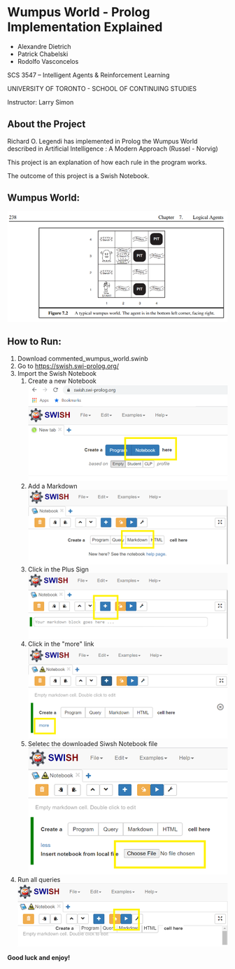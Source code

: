 # Wumpus World - Prolog Implementation Explained
- Alexandre Dietrich
- Patrick Chabelski
- Rodolfo Vasconcelos

SCS 3547 – Intelligent Agents & Reinforcement Learning

UNIVERSITY OF TORONTO - SCHOOL OF CONTINUING STUDIES

Instructor: Larry Simon

## About the Project
Richard O. Legendi has implemented in Prolog the Wumpus World described in Artificial Intelligence : A Modern Approach (Russel - Norvig)

This project is an explanation of how each rule in the program works.

The outcome of this project is a Swish Notebook.

## Wumpus World:
![Wumpus World](https://raw.githubusercontent.com/ravasconcelos/wumpus_world/master/images/figure_7_2.png)

## How to Run:
1. Download commented_wumpus_world.swinb
1. Go to https://swish.swi-prolog.org/
1. Import the Swish Notebook
    1. Create a new Notebook
    ![](https://raw.githubusercontent.com/ravasconcelos/wumpus_world/master/images/howto_notebook.png)
    1. Add a Markdown
    ![](https://raw.githubusercontent.com/ravasconcelos/wumpus_world/master/images/howto_markdown.png)
    1. Click in the Plus Sign
    ![](https://raw.githubusercontent.com/ravasconcelos/wumpus_world/master/images/howto_plus_sign.png)
    1. Click in the "more" link
    ![](https://raw.githubusercontent.com/ravasconcelos/wumpus_world/master/images/howto_more.png)
    1. Seletec the downloaded Siwsh Notebook file
    ![](https://raw.githubusercontent.com/ravasconcelos/wumpus_world/master/images/howto_choose_file.png)
1. Run all queries
![](https://raw.githubusercontent.com/ravasconcelos/wumpus_world/master/images/howto_play.png)


**Good luck and enjoy!**

